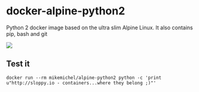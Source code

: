 # docker-alpine-python2

Python 2 docker image based on the ultra slim Alpine Linux. It also contains pip, bash and git 


[![](https://badge.imagelayers.io/mikemichel/alpine-python2:latest.svg)](https://imagelayers.io/?images=mikemichel/alpine-python2:latest 'Get your own badge on imagelayers.io')

## Test it

`docker run --rm mikemichel/alpine-python2 python -c 'print u"http://sloppy.io - containers...where they belong ;)"'`
